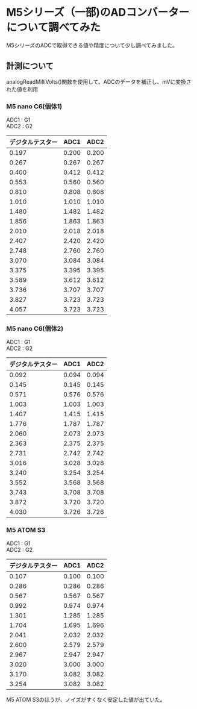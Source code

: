 # M5シリーズ（一部)のADコンバーターについて調べてみた


M5シリーズのADCで取得できる値や精度について少し調べてみました。


## 計測について
analogReadMilliVolts()関数を使用して、ADCのデータを補正し、mVに変換された値を利用

### M5 nano C6(個体1)
ADC1 : G1  
ADC2 : G2

|デジタルテスター | ADC1 | ADC2 | 
|-------|-----|-----|
|0.197|0.200|0.200|
|0.267|0.267|0.267|
|0.400|0.412|0.412|
|0.553|0.560|0.560|
|0.810|0.808|0.808|
|1.010|1.010|1.010|
|1.480|1.482|1.482|
|1.856|1.863|1.863|
|2.010|2.018|2.018|
|2.407|2.420|2.420|
|2.748|2.760|2.760|
|3.070|3.084|3.084|
|3.375|3.395|3.395|
|3.589|3.612|3.612|
|3.736|3.707|3.707|
|3.827|3.723|3.723|
|4.057|3.723|3.723|

### M5 nano C6(個体2)
ADC1 : G1  
ADC2 : G2

|デジタルテスター | ADC1 | ADC2 | 
|-------|-----|-----|
|0.092|0.094|0.094|
|0.145|0.145|0.145|
|0.571|0.576|0.576|
|1.003|1.003|1.003|
|1.407|1.415|1.415|
|1.776|1.787|1.787|
|2.060|2.073|2.073|
|2.363|2.375|2.375|
|2.731|2.742|2.742|
|3.016|3.028|3.028|
|3.240|3.254|3.254|
|3.552|3.568|3.568|
|3.743|3.708|3.708|
|3.872|3.720|3.720|
|4.030|3.726|3.726|


### M5 ATOM S3
ADC1 : G1  
ADC2 : G2

|デジタルテスター | ADC1 | ADC2 | 
|-------|-----|-----|
|0.107|0.100|0.100|
|0.286|0.286|0.286|
|0.567|0.567|0.567|
|0.992|0.974|0.974|
|1.301|1.285|1.285|
|1.704|1.695|1.696|
|2.041|2.032|2.032|
|2.600|2.579|2.579|
|2.967|2.947|2.947|
|3.020|3.000|3.000|
|3.170|3.082|3.082|
|3.254|3.082|3.082|

M5 ATOM S3のほうが、ノイズがすくなく安定した値が出ていた。

